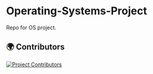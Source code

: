 # Operating-Systems-Project
Repo for OS project.


## 🌍 Contributors
[![Project Contributors](https://contrib.rocks/image?repo=InfiniteWes/Operating-Systems=Project&max=300)](https://github.com/InfiniteWes/Operating-Systems=Project/graphs/contributors)
